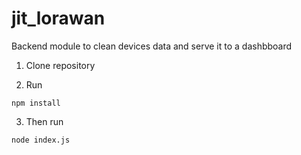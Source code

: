 # jit_lorawan
Backend module to clean devices data and serve it to a dashbboard

1) Clone repository

2) Run

```
npm install
```

3) Then run

```
node index.js
```
